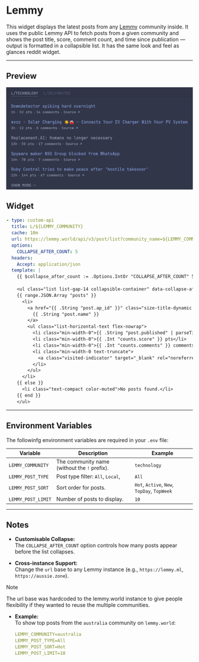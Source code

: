 # Lemmy

This widget displays the latest posts from any [Lemmy](https://join-lemmy.org/) community inside.  It uses the public Lemmy API to fetch posts from a given community and shows the post title, score, comment count, and time since publication — output is formatted in a collapsible list.  It has the same look and feel as glances reddit widget.

---

## Preview
![](preview.png)

## Widget

```yaml
- type: custom-api
  title: L/${LEMMY_COMMUNITY}
  cache: 10m
  url: https://lemmy.world/api/v3/post/list?community_name=${LEMMY_COMMUNITY}&type_=${LEMMY_POST_TYPE}&sort=${LEMMY_POST_SORT}&limit=${LEMMY_POST_LIMIT}
  options:
    COLLAPSE_AFTER_COUNT: 5
  headers:
    Accept: application/json
  template: |
    {{ $collapse_after_count := .Options.IntOr "COLLAPSE_AFTER_COUNT" 5 }}

    <ul class="list list-gap-14 collapsible-container" data-collapse-after="{{ $collapse_after_count }}">
    {{ range.JSON.Array "posts" }}
      <li>
        <a href="{{ .String "post.ap_id" }}" class="size-title-dynamic color-primary-if-not-visited" target="_blank" rel="noreferrer">
          {{ .String "post.name" }}
        </a>
        <ul class="list-horizontal-text flex-nowrap">
          <li class="min-width-0">{{ .String "post.published" | parseTime "rfc3339" | toRelativeTime }}</li>
          <li class="min-width-0">{{ .Int "counts.score" }} pts</li>
          <li class="min-width-0">{{ .Int "counts.comments" }} comments</li>
          <li class="min-width-0 text-truncate">
            <a class="visited-indicator" target="_blank" rel="noreferrer" href="{{ .String "post.url" }}">Source</a>
          </li>
        </ul>
      </li>
    {{ else }}
      <li class="text-compact color-muted">No posts found.</li>
    {{ end }}
    </ul>
```

---

## Environment Variables

The followinfg environment variables are required in your `.env` file:

| Variable | Description | Example |
|-----------|--------------|----------|
| `LEMMY_COMMUNITY` | The community name (without the `!` prefix). | `technology` |
| `LEMMY_POST_TYPE` | Post type filter: `All`, `Local`, | `All` |
| `LEMMY_POST_SORT` | Sort order for posts. | `Hot`, `Active`, `New`, `TopDay`, `TopWeek` |
| `LEMMY_POST_LIMIT` | Number of posts to display. | `10` |

---

## Notes

- **Customisable Collapse:**  
  The `COLLAPSE_AFTER_COUNT` option controls how many posts appear before the list collapses.

- **Cross-instance Support:**  
  Change the `url` base to any Lemmy instance (e.g., `https://lemmy.ml`, `https://aussie.zone`).

> [!NOTE]
> The url base was hardcoded to the lemmy.world instance to give people flexibility if they wanted to reuse the multiple communities.

- **Example:**  
  To show top posts from the `australia` community on `lemmy.world`:
  ```yaml
  LEMMY_COMMUNITY=australia
  LEMMY_POST_TYPE=All
  LEMMY_POST_SORT=Hot
  LEMMY_POST_LIMIT=10
  ```
